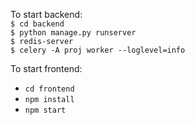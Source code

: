 To start backend:  
```$ cd backend```  
```$ python manage.py runserver```  
```$ redis-server```  
```$ celery -A proj worker --loglevel=info```  

To start frontend:
- `cd frontend`
- `npm install`
- `npm start`